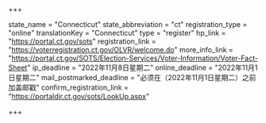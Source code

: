 +++

state_name = "Connecticut"
state_abbreviation = "ct"
registration_type = "online"
translationKey = "Connecticut"
type = "register"
hp_link = "https://portal.ct.gov/sots"
registration_link = "https://voterregistration.ct.gov/OLVR/welcome.do"
more_info_link = "https://portal.ct.gov/SOTS/Election-Services/Voter-Information/Voter-Fact-Sheet"
ip_deadline = "2022年11月8日星期二"
online_deadline = "2022年11月1日星期二"
mail_postmarked_deadline = "必须在（2022年11月1日星期二）之前加盖邮戳"
confirm_registration_link = "https://portaldir.ct.gov/sots/LookUp.aspx"

+++